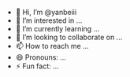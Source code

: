 - 👋 Hi, I’m @yanbeiii
- 👀 I’m interested in ...
- 🌱 I’m currently learning ...
- 💞️ I’m looking to collaborate on ...
- 📫 How to reach me ...
- 😄 Pronouns: ...
- ⚡ Fun fact: ...

<!---
yanbeiii/yanbeiii is a ✨ special ✨ repository because its `README.md` (this file) appears on your GitHub profile.
You can click the Preview link to take a look at your changes.
--->

